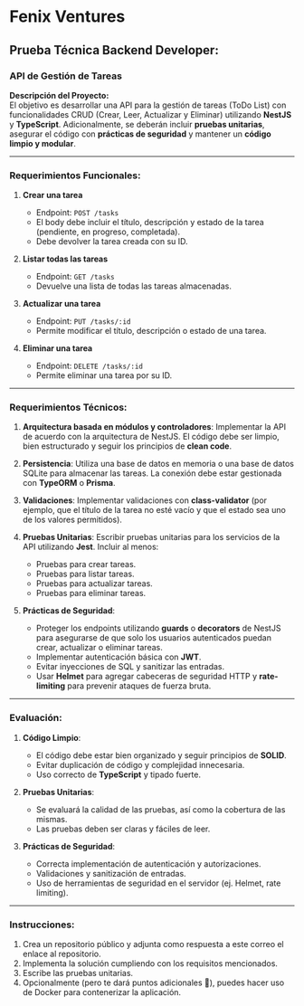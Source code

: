 # Fenix Ventures

## Prueba Técnica Backend Developer:

### API de Gestión de Tareas

**Descripción del Proyecto:**  
El objetivo es desarrollar una API para la gestión de tareas (ToDo List) con funcionalidades CRUD (Crear, Leer, Actualizar y Eliminar) utilizando **NestJS** y **TypeScript**. Adicionalmente, se deberán incluir **pruebas unitarias**, asegurar el código con **prácticas de seguridad** y mantener un **código limpio y modular**.

---

### Requerimientos Funcionales:

1. **Crear una tarea**

   - Endpoint: `POST /tasks`
   - El body debe incluir el título, descripción y estado de la tarea (pendiente, en progreso, completada).
   - Debe devolver la tarea creada con su ID.

2. **Listar todas las tareas**

   - Endpoint: `GET /tasks`
   - Devuelve una lista de todas las tareas almacenadas.

3. **Actualizar una tarea**

   - Endpoint: `PUT /tasks/:id`
   - Permite modificar el título, descripción o estado de una tarea.

4. **Eliminar una tarea**
   - Endpoint: `DELETE /tasks/:id`
   - Permite eliminar una tarea por su ID.

---

### Requerimientos Técnicos:

1. **Arquitectura basada en módulos y controladores**: Implementar la API de acuerdo con la arquitectura de NestJS. El código debe ser limpio, bien estructurado y seguir los principios de **clean code**.

2. **Persistencia**: Utiliza una base de datos en memoria o una base de datos SQLite para almacenar las tareas. La conexión debe estar gestionada con **TypeORM** o **Prisma**.

3. **Validaciones**: Implementar validaciones con **class-validator** (por ejemplo, que el título de la tarea no esté vacío y que el estado sea uno de los valores permitidos).

4. **Pruebas Unitarias**: Escribir pruebas unitarias para los servicios de la API utilizando **Jest**. Incluir al menos:

   - Pruebas para crear tareas.
   - Pruebas para listar tareas.
   - Pruebas para actualizar tareas.
   - Pruebas para eliminar tareas.

5. **Prácticas de Seguridad**:
   - Proteger los endpoints utilizando **guards** o **decorators** de NestJS para asegurarse de que solo los usuarios autenticados puedan crear, actualizar o eliminar tareas.
   - Implementar autenticación básica con **JWT**.
   - Evitar inyecciones de SQL y sanitizar las entradas.
   - Usar **Helmet** para agregar cabeceras de seguridad HTTP y **rate-limiting** para prevenir ataques de fuerza bruta.

---

### Evaluación:

1. **Código Limpio**:

   - El código debe estar bien organizado y seguir principios de **SOLID**.
   - Evitar duplicación de código y complejidad innecesaria.
   - Uso correcto de **TypeScript** y tipado fuerte.

2. **Pruebas Unitarias**:

   - Se evaluará la calidad de las pruebas, así como la cobertura de las mismas.
   - Las pruebas deben ser claras y fáciles de leer.

3. **Prácticas de Seguridad**:
   - Correcta implementación de autenticación y autorizaciones.
   - Validaciones y sanitización de entradas.
   - Uso de herramientas de seguridad en el servidor (ej. Helmet, rate limiting).

---

### Instrucciones:

1. Crea un repositorio público y adjunta como respuesta a este correo el enlace al repositorio.
2. Implementa la solución cumpliendo con los requisitos mencionados.
3. Escribe las pruebas unitarias.
4. Opcionalmente (pero te dará puntos adicionales 👀), puedes hacer uso de Docker para contenerizar la aplicación.
